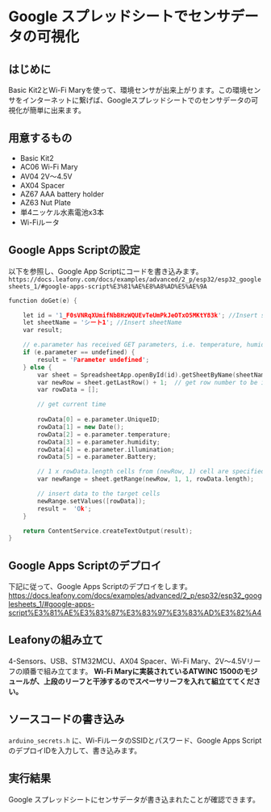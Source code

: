 # Google スプレッドシートでセンサデータの可視化
## はじめに
Basic Kit2とWi-Fi Maryを使って、環境センサが出来上がります。この環境センサをインターネットに繋げば、Googleスプレッドシートでのセンサデータの可視化が簡単に出来ます。

## 用意するもの
* Basic Kit2
* AC06 Wi-Fi Mary
* AV04 2V～4.5V
* AX04 Spacer
* AZ67 AAA battery holder
* AZ63 Nut Plate
* 単4ニッケル⽔素電池x3本  
* Wi-Fiルータ

## Google Apps Scriptの設定
以下を参照し、Google App Scriptにコードを書き込みます。</br>
`https://docs.leafony.com/docs/examples/advanced/2_p/esp32/esp32_googlesheets_1/#google-apps-script%E3%81%AE%E8%A8%AD%E5%AE%9A`
```c++
function doGet(e) {

    let id = '1_F0sVNRqXUmifNbBHzWQUEvTeUmPkJeOTxO5MKtY83k'; //Insert spreadsheetId
    let sheetName = 'シート1'; //Insert sheetName
    var result;

    // e.parameter has received GET parameters, i.e. temperature, humidity, Illumination, Battery
    if (e.parameter == undefined) {
        result = 'Parameter undefined';
    } else {
        var sheet = SpreadsheetApp.openById(id).getSheetByName(sheetName);
        var newRow = sheet.getLastRow() + 1;  // get row number to be inserted
        var rowData = [];

        // get current time
        
        rowData[0] = e.parameter.UniqueID;
        rowData[1] = new Date();
        rowData[2] = e.parameter.temperature;
        rowData[3] = e.parameter.humidity;
        rowData[4] = e.parameter.illumination;
        rowData[5] = e.parameter.Battery;         

        // 1 x rowData.length cells from (newRow, 1) cell are specified
        var newRange = sheet.getRange(newRow, 1, 1, rowData.length);

        // insert data to the target cells
        newRange.setValues([rowData]);
        result =  'Ok';
    }

    return ContentService.createTextOutput(result);
}

```
## Google Apps Scriptのデプロイ
下記に従って、Google Apps Scriptのデプロイをします。
https://docs.leafony.com/docs/examples/advanced/2_p/esp32/esp32_googlesheets_1/#google-apps-script%E3%81%AE%E3%83%87%E3%83%97%E3%83%AD%E3%82%A4

## Leafonyの組み立て
4-Sensors、USB、STM32MCU、AX04 Spacer、Wi-Fi Mary、2V～4.5Vリーフの順番で組み立てます。
**Wi-Fi Maryに実装されているATWINC 1500のモジュールが、上段のリーフと干渉するのでスペーサリーフを入れて組立ててください。**

## ソースコードの書き込み
`arduino_secrets.h` に、Wi-FiルータのSSIDとパスワード、Google Apps ScriptのデプロイIDを入力して、書き込みます。

## 実行結果
Google スプレッドシートにセンサデータが書き込まれたことが確認できます。
